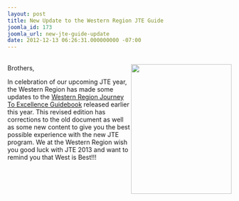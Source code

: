 ```yaml
---
layout: post
title: New Update to the Western Region JTE Guide
joomla_id: 173
joomla_url: new-jte-guide-update
date: 2012-12-13 06:26:31.000000000 -07:00
---
```

<p><br /><a href="resources/jte"><img src="{{site.baseurl}}images/posts/2012JLT/WestIsBest.jpg" alt="" width="226" height="292" style="float: right;" /></a>Brothers,</p>
<p>In celebration of our upcoming JTE year, the Western Region has made some updates to the <a class="doclink" href="index.php?option=com_docman&amp;task=doc_download&amp;gid=28&amp;Itemid=262">Western Region Journey To Excellence Guidebook</a>&nbsp;released earlier this year. This revised edition has corrections to the old document as well as some new content to give you the best possible experience with the new JTE program. We at the Western Region wish you good luck with JTE 2013 and want to remind you that West is Best!!!</p>
<p>&nbsp;</p>
